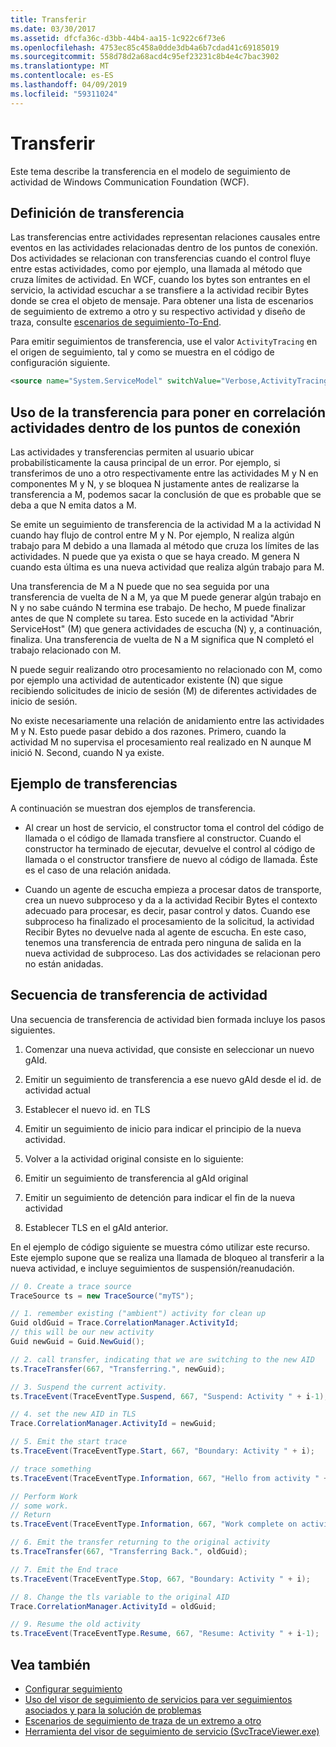 ```yaml
---
title: Transferir
ms.date: 03/30/2017
ms.assetid: dfcfa36c-d3bb-44b4-aa15-1c922c6f73e6
ms.openlocfilehash: 4753ec85c458a0dde3db4a6b7cdad41c69185019
ms.sourcegitcommit: 558d78d2a68acd4c95ef23231c8b4e4c7bac3902
ms.translationtype: MT
ms.contentlocale: es-ES
ms.lasthandoff: 04/09/2019
ms.locfileid: "59311024"
---
```

# <a name="transfer"></a>Transferir
Este tema describe la transferencia en el modelo de seguimiento de actividad de Windows Communication Foundation (WCF).  
  
## <a name="transfer-definition"></a>Definición de transferencia  
 Las transferencias entre actividades representan relaciones causales entre eventos en las actividades relacionadas dentro de los puntos de conexión. Dos actividades se relacionan con transferencias cuando el control fluye entre estas actividades, como por ejemplo, una llamada al método que cruza límites de actividad. En WCF, cuando los bytes son entrantes en el servicio, la actividad escuchar a se transfiere a la actividad recibir Bytes donde se crea el objeto de mensaje. Para obtener una lista de escenarios de seguimiento de extremo a otro y su respectivo actividad y diseño de traza, consulte [escenarios de seguimiento-To-End](../../../../../docs/framework/wcf/diagnostics/tracing/end-to-end-tracing-scenarios.md).  
  
 Para emitir seguimientos de transferencia, use el valor `ActivityTracing` en el origen de seguimiento, tal y como se muestra en el código de configuración siguiente.  
  
```xml  
<source name="System.ServiceModel" switchValue="Verbose,ActivityTracing">  
```  
  
## <a name="using-transfer-to-correlate-activities-within-endpoints"></a>Uso de la transferencia para poner en correlación actividades dentro de los puntos de conexión  
 Las actividades y transferencias permiten al usuario ubicar probabilísticamente la causa principal de un error. Por ejemplo, si transferimos de uno a otro respectivamente entre las actividades M y N en componentes M y N, y se bloquea N justamente antes de realizarse la transferencia a M, podemos sacar la conclusión de que es probable que se deba a que N emita datos a M.  
  
 Se emite un seguimiento de transferencia de la actividad M a la actividad N cuando hay flujo de control entre M y N. Por ejemplo, N realiza algún trabajo para M debido a una llamada al método que cruza los límites de las actividades. N puede que ya exista o que se haya creado. M genera N cuando esta última es una nueva actividad que realiza algún trabajo para M.  
  
 Una transferencia de M a N puede que no sea seguida por una transferencia de vuelta de N a M, ya que M puede generar algún trabajo en N y no sabe cuándo N termina ese trabajo. De hecho, M puede finalizar antes de que N complete su tarea. Esto sucede en la actividad "Abrir ServiceHost" (M) que genera actividades de escucha (N) y, a continuación, finaliza. Una transferencia de vuelta de N a M significa que N completó el trabajo relacionado con M.  
  
 N puede seguir realizando otro procesamiento no relacionado con M, como por ejemplo una actividad de autenticador existente (N) que sigue recibiendo solicitudes de inicio de sesión (M) de diferentes actividades de inicio de sesión.  
  
 No existe necesariamente una relación de anidamiento entre las actividades M y N. Esto puede pasar debido a dos razones. Primero, cuando la actividad M no supervisa el procesamiento real realizado en N aunque M inició N. Second, cuando N ya existe.  
  
## <a name="example-of-transfers"></a>Ejemplo de transferencias  
 A continuación se muestran dos ejemplos de transferencia.  
  
-   Al crear un host de servicio, el constructor toma el control del código de llamada o el código de llamada transfiere al constructor. Cuando el constructor ha terminado de ejecutar, devuelve el control al código de llamada o el constructor transfiere de nuevo al código de llamada. Éste es el caso de una relación anidada.  
  
-   Cuando un agente de escucha empieza a procesar datos de transporte, crea un nuevo subproceso y da a la actividad Recibir Bytes el contexto adecuado para procesar, es decir, pasar control y datos. Cuando ese subproceso ha finalizado el procesamiento de la solicitud, la actividad Recibir Bytes no devuelve nada al agente de escucha. En este caso, tenemos una transferencia de entrada pero ninguna de salida en la nueva actividad de subproceso. Las dos actividades se relacionan pero no están anidadas.  
  
## <a name="activity-transfer-sequence"></a>Secuencia de transferencia de actividad  
 Una secuencia de transferencia de actividad bien formada incluye los pasos siguientes.  
  
1. Comenzar una nueva actividad, que consiste en seleccionar un nuevo gAId.  
  
2. Emitir un seguimiento de transferencia a ese nuevo gAId desde el id. de actividad actual  
  
3. Establecer el nuevo id. en TLS  
  
4. Emitir un seguimiento de inicio para indicar el principio de la nueva actividad.  
  
5. Volver a la actividad original consiste en lo siguiente:  
  
6. Emitir un seguimiento de transferencia al gAId original  
  
7. Emitir un seguimiento de detención para indicar el fin de la nueva actividad  
  
8. Establecer TLS en el gAId anterior.  
  
 En el ejemplo de código siguiente se muestra cómo utilizar este recurso. Este ejemplo supone que se realiza una llamada de bloqueo al transferir a la nueva actividad, e incluye seguimientos de suspensión/reanudación.  
  
```csharp
// 0. Create a trace source  
TraceSource ts = new TraceSource("myTS");  

// 1. remember existing ("ambient") activity for clean up  
Guid oldGuid = Trace.CorrelationManager.ActivityId;  
// this will be our new activity  
Guid newGuid = Guid.NewGuid();   

// 2. call transfer, indicating that we are switching to the new AID  
ts.TraceTransfer(667, "Transferring.", newGuid);  

// 3. Suspend the current activity.  
ts.TraceEvent(TraceEventType.Suspend, 667, "Suspend: Activity " + i-1);  

// 4. set the new AID in TLS  
Trace.CorrelationManager.ActivityId = newGuid;  

// 5. Emit the start trace  
ts.TraceEvent(TraceEventType.Start, 667, "Boundary: Activity " + i);  

// trace something  
ts.TraceEvent(TraceEventType.Information, 667, "Hello from activity " + i);  

// Perform Work  
// some work.  
// Return  
ts.TraceEvent(TraceEventType.Information, 667, "Work complete on activity " + i);   

// 6. Emit the transfer returning to the original activity  
ts.TraceTransfer(667, "Transferring Back.", oldGuid);  

// 7. Emit the End trace  
ts.TraceEvent(TraceEventType.Stop, 667, "Boundary: Activity " + i);  

// 8. Change the tls variable to the original AID  
Trace.CorrelationManager.ActivityId = oldGuid;    

// 9. Resume the old activity  
ts.TraceEvent(TraceEventType.Resume, 667, "Resume: Activity " + i-1);  
```  
  
## <a name="see-also"></a>Vea también

- [Configurar seguimiento](../../../../../docs/framework/wcf/diagnostics/tracing/configuring-tracing.md)
- [Uso del visor de seguimiento de servicios para ver seguimientos asociados y para la solución de problemas](../../../../../docs/framework/wcf/diagnostics/tracing/using-service-trace-viewer-for-viewing-correlated-traces-and-troubleshooting.md)
- [Escenarios de seguimiento de traza de un extremo a otro](../../../../../docs/framework/wcf/diagnostics/tracing/end-to-end-tracing-scenarios.md)
- [Herramienta del visor de seguimiento de servicio (SvcTraceViewer.exe)](../../../../../docs/framework/wcf/service-trace-viewer-tool-svctraceviewer-exe.md)
